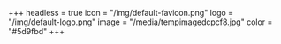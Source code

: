 +++
headless = true
icon = "/img/default-favicon.png"
logo = "/img/default-logo.png"
image = "/media/tempimagedcpcf8.jpg"
color = "#5d9fbd"
+++
